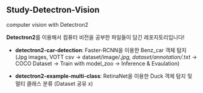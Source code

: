 ## Study-Detectron-Vision
computer vision with Detectron2

<strong>Detectron2</strong>를 이용해서 컴퓨터 비전을 공부한 파일들이 담긴 레포지토리입니다!

* <strong>detectron2-car-detection</strong>: Faster-RCNN을 이용한 Benz_car 객체 탐지  
(Jpg images, VOTT csv -> dataset/image/*.jpg, dataset/annotation/*.txt  -> COCO Dataset -> Train with model_zoo -> Inference & Evaulation)

* <strong>detectron2-example-multi-class</strong>: RetinaNet을 이용한 Duck 객체 탐지 및 멀티 클래스 분류 (Dataset 공유 x) 



